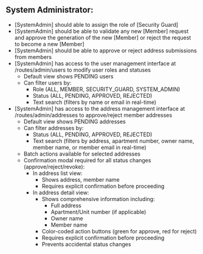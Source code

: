 ## System Administrator:
- [SystemAdmin] should able to assign the role of [Security Guard]
- [SystemAdmin] should be able to validate any new [Member] request and approve the generation of the new [Member] or reject the request to become a new [Member]
- [SystemAdmin] should be able to approve or reject address submissions from members
- [SystemAdmin] has access to the user management interface at /routes/admin/users to modify user roles and statuses
  - Default view shows PENDING users
  - Can filter users by:
    - Role (ALL, MEMBER, SECURITY_GUARD, SYSTEM_ADMIN)
    - Status (ALL, PENDING, APPROVED, REJECTED)
    - Text search (filters by name or email in real-time)
- [SystemAdmin] has access to the address management interface at /routes/admin/addresses to approve/reject member addresses
  - Default view shows PENDING addresses
  - Can filter addresses by:
    - Status (ALL, PENDING, APPROVED, REJECTED)
    - Text search (filters by address, apartment number, owner name, member name, or member email in real-time)
  - Batch actions available for selected addresses
  - Confirmation modal required for all status changes (approve/reject/revoke):
    - In address list view:
      - Shows address, member name
      - Requires explicit confirmation before proceeding
    - In address detail view:
      - Shows comprehensive information including:
        - Full address
        - Apartment/Unit number (if applicable)
        - Owner name
        - Member name
      - Color-coded action buttons (green for approve, red for reject)
      - Requires explicit confirmation before proceeding
      - Prevents accidental status changes 